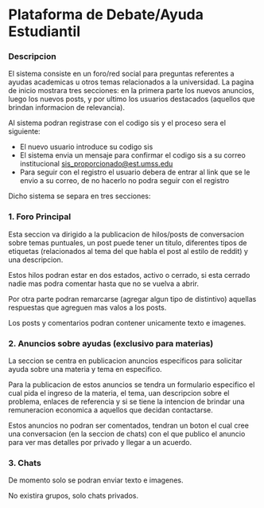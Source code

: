 # Plataforma de Debate/Ayuda Estudiantil

### Descripcion

El sistema consiste en un foro/red social para preguntas referentes a ayudas academicas u otros temas relacionados a la universidad.
La pagina de inicio mostrara tres secciones: en la primera parte los nuevos anuncios, luego los nuevos posts, y por ultimo los usuarios destacados (aquellos que brindan informacion de relevancia).

Al sistema podran registrase con el codigo sis y el proceso sera el siguiente:

- El nuevo usuario introduce su codigo sis
- El sistema envia un mensaje para confirmar el codigo sis a su correo institucional sis_proporcionado@est.umss.edu
- Para seguir con el registro el usuario debera de entrar al link que se le envio a su correo, de no hacerlo no podra seguir con el registro

Dicho sistema se separa en tres secciones:

### 1. Foro Principal

Esta seccion va dirigido a la publicacion de hilos/posts de conversacion sobre temas puntuales, un post puede tener un titulo, diferentes tipos de etiquetas (relacionados al tema del que habla el post al estilo de reddit) y una descripcion.

Estos hilos podran estar en dos estados, activo o cerrado, si esta cerrado nadie mas podra comentar hasta que no se vuelva a abrir.

Por otra parte podran remarcarse (agregar algun tipo de distintivo) aquellas respuestas que agreguen mas valos a los posts.

Los posts y comentarios podran contener unicamente texto e imagenes.

### 2. Anuncios sobre ayudas (exclusivo para materias)

La seccion se centra en publicacion anuncios especificos para solicitar ayuda sobre una materia y tema en especifico.

Para la publicacion de estos anuncios se tendra un formulario especifico el cual pida el ingreso de la materia, el tema, uan descripcion sobre el problema, enlaces de referencia y si se tiene la intencion de brindar una remuneracion economica a aquellos que decidan contactarse.

Estos anuncios no podran ser comentados, tendran un boton el cual cree una conversacion (en la seccion de chats) con el que publico el anuncio para ver mas detalles por privado y llegar a un acuerdo.

### 3. Chats

De momento solo se podran enviar texto e imagenes.

No existira grupos, solo chats privados.
